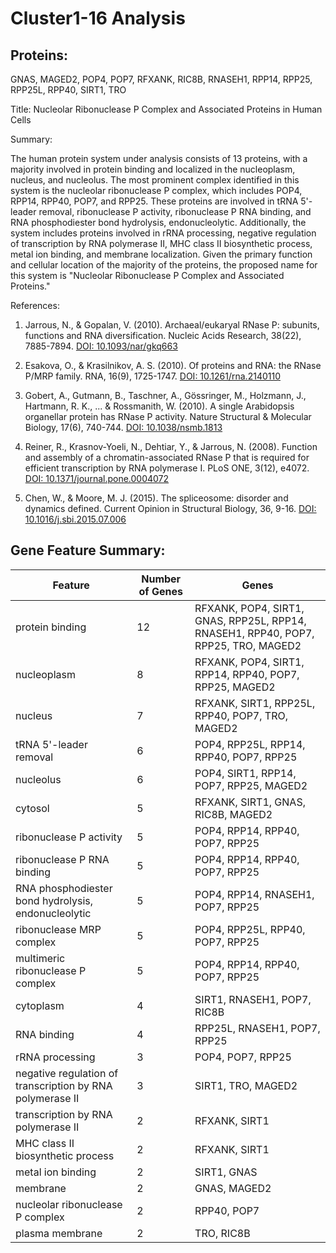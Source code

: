 # Cluster1-16 Analysis

## Proteins: 

GNAS, MAGED2, POP4, POP7, RFXANK, RIC8B, RNASEH1, RPP14, RPP25, RPP25L, RPP40, SIRT1, TRO

Title: Nucleolar Ribonuclease P Complex and Associated Proteins in Human Cells

Summary:

The human protein system under analysis consists of 13 proteins, with a majority involved in protein binding and localized in the nucleoplasm, nucleus, and nucleolus. The most prominent complex identified in this system is the nucleolar ribonuclease P complex, which includes POP4, RPP14, RPP40, POP7, and RPP25. These proteins are involved in tRNA 5'-leader removal, ribonuclease P activity, ribonuclease P RNA binding, and RNA phosphodiester bond hydrolysis, endonucleolytic. Additionally, the system includes proteins involved in rRNA processing, negative regulation of transcription by RNA polymerase II, MHC class II biosynthetic process, metal ion binding, and membrane localization. Given the primary function and cellular location of the majority of the proteins, the proposed name for this system is "Nucleolar Ribonuclease P Complex and Associated Proteins."

References:

1. Jarrous, N., & Gopalan, V. (2010). Archaeal/eukaryal RNase P: subunits, functions and RNA diversification. Nucleic Acids Research, 38(22), 7885-7894. [DOI: 10.1093/nar/gkq663](https://doi.org/10.1093/nar/gkq663)

2. Esakova, O., & Krasilnikov, A. S. (2010). Of proteins and RNA: the RNase P/MRP family. RNA, 16(9), 1725-1747. [DOI: 10.1261/rna.2140110](https://doi.org/10.1261/rna.2140110)

3. Gobert, A., Gutmann, B., Taschner, A., Gössringer, M., Holzmann, J., Hartmann, R. K., ... & Rossmanith, W. (2010). A single Arabidopsis organellar protein has RNase P activity. Nature Structural & Molecular Biology, 17(6), 740-744. [DOI: 10.1038/nsmb.1813](https://doi.org/10.1038/nsmb.1813)

4. Reiner, R., Krasnov-Yoeli, N., Dehtiar, Y., & Jarrous, N. (2008). Function and assembly of a chromatin-associated RNase P that is required for efficient transcription by RNA polymerase I. PLoS ONE, 3(12), e4072. [DOI: 10.1371/journal.pone.0004072](https://doi.org/10.1371/journal.pone.0004072)

5. Chen, W., & Moore, M. J. (2015). The spliceosome: disorder and dynamics defined. Current Opinion in Structural Biology, 36, 9-16. [DOI: 10.1016/j.sbi.2015.07.006](https://doi.org/10.1016/j.sbi.2015.07.006)

## Gene Feature Summary: 

| Feature | Number of Genes | Genes |
| --- | --- | --- |
| protein binding | 12 | RFXANK, POP4, SIRT1, GNAS, RPP25L, RPP14, RNASEH1, RPP40, POP7, RPP25, TRO, MAGED2 |
| nucleoplasm | 8 | RFXANK, POP4, SIRT1, RPP14, RPP40, POP7, RPP25, MAGED2 |
| nucleus | 7 | RFXANK, SIRT1, RPP25L, RPP40, POP7, TRO, MAGED2 |
| tRNA 5'-leader removal | 6 | POP4, RPP25L, RPP14, RPP40, POP7, RPP25 |
| nucleolus | 6 | POP4, SIRT1, RPP14, POP7, RPP25, MAGED2 |
| cytosol | 5 | RFXANK, SIRT1, GNAS, RIC8B, MAGED2 |
| ribonuclease P activity | 5 | POP4, RPP14, RPP40, POP7, RPP25 |
| ribonuclease P RNA binding | 5 | POP4, RPP14, RPP40, POP7, RPP25 |
| RNA phosphodiester bond hydrolysis, endonucleolytic | 5 | POP4, RPP14, RNASEH1, POP7, RPP25 |
| ribonuclease MRP complex | 5 | POP4, RPP25L, RPP40, POP7, RPP25 |
| multimeric ribonuclease P complex | 5 | POP4, RPP14, RPP40, POP7, RPP25 |
| cytoplasm | 4 | SIRT1, RNASEH1, POP7, RIC8B |
| RNA binding | 4 | RPP25L, RNASEH1, POP7, RPP25 |
| rRNA processing | 3 | POP4, POP7, RPP25 |
| negative regulation of transcription by RNA polymerase II | 3 | SIRT1, TRO, MAGED2 |
|  transcription by RNA polymerase II | 2 | RFXANK, SIRT1 |
|  MHC class II biosynthetic process | 2 | RFXANK, SIRT1 |
| metal ion binding | 2 | SIRT1, GNAS |
| membrane | 2 | GNAS, MAGED2 |
| nucleolar ribonuclease P complex | 2 | RPP40, POP7 |
| plasma membrane | 2 | TRO, RIC8B |

